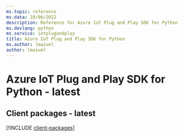 ```yaml
---
ms.topic: reference
ms.data: 10/06/2022
description: Reference for Azure IoT Plug and Play SDK for Python
ms.devlang: python
ms.service: iotplugandplay
title: Azure IoT Plug and Play SDK for Python
ms.author: lmazuel
author: lmazuel
---
```

# Azure IoT Plug and Play SDK for Python - latest

## Client packages - latest
[!INCLUDE [client-packages](iot-plug-and-play-client-index.md)]